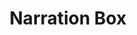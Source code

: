 ---
blog: https://medium.com/@narrationbox
facebook: https://facebook.com/narrationbox
instagram: https://instagram.com/narrationbox
linkedin: https://linkedin.com/company/34725918
logohandle: narrationbox
sort: narrationbox
title: Narration Box
twitter: https://x.com/narrationbox
website: https://narrationbox.com/
---